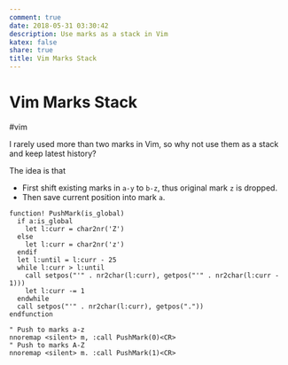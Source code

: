```yaml
---
comment: true
date: 2018-05-31 03:30:42
description: Use marks as a stack in Vim
katex: false
share: true
title: Vim Marks Stack
---
```


# Vim Marks Stack

#vim

I rarely used more than two marks in Vim, so why not use them as a stack and keep latest history?

The idea is that

- First shift existing marks in `a-y` to `b-z`, thus original mark `z` is dropped.
- Then save current position into mark `a`.

```
function! PushMark(is_global)
  if a:is_global
    let l:curr = char2nr('Z')
  else
    let l:curr = char2nr('z')
  endif
  let l:until = l:curr - 25
  while l:curr > l:until
    call setpos("'" . nr2char(l:curr), getpos("'" . nr2char(l:curr - 1)))
    let l:curr -= 1
  endwhile
  call setpos("'" . nr2char(l:curr), getpos("."))
endfunction

" Push to marks a-z
nnoremap <silent> m, :call PushMark(0)<CR>
" Push to marks A-Z
nnoremap <silent> m. :call PushMark(1)<CR>
```
